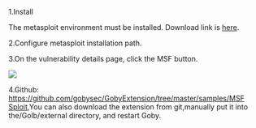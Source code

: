 1.Install

  The metasploit environment must be installed. Download link is [here](https://www.rapid7.com/products/metasploit/download/).

2.Configure metasploit installation path.

3.On the vulnerability details page, click the MSF button.

![](static/img/extension/ex-msf.gif)

4.Github: [https://github.com/gobysec/GobyExtension/tree/master/samples/MSF Sploit](https://github.com/gobysec/GobyExtension/tree/master/samples/MSF%20Sploit),You can also download the extension from git,manually put it into the/Golb/external directory, and restart Goby.